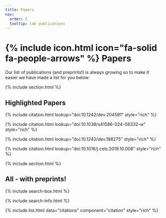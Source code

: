 ```yaml
---
title: Papers
nav:
  order: 2
  tooltip: lab publications
---
```

# {% include icon.html icon="fa-solid fa-people-arrows" %} Papers

Our list of publications (and preprints!) is always growing so to make it easier we have made a list for you below:

{% include section.html %}

## Highlighted Papers

{% include citation.html lookup="doi:10.1242/dev.204591" style="rich" %}

{% include citation.html lookup="doi:10.1038/s41586-024-08332-w" style="rich" %}

{% include citation.html lookup="doi:10.1242/dev.198275" style="rich" %}

{% include citation.html lookup="doi:10.1016/j.cels.2019.10.008" style="rich" %}

{% include section.html %}

## All - with preprints!

{% include search-box.html %}

{% include search-info.html %}

{% include list.html data="citations" component="citation" style="rich" %}

